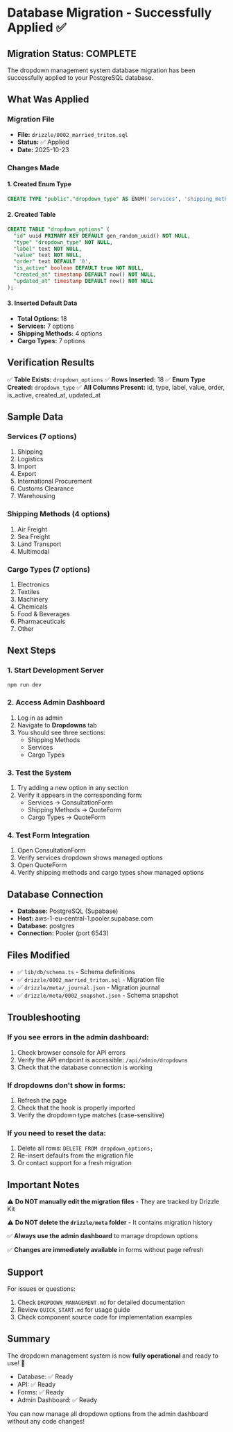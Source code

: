 # Database Migration - Successfully Applied ✅

## Migration Status: COMPLETE

The dropdown management system database migration has been successfully applied to your PostgreSQL database.

## What Was Applied

### Migration File
- **File:** `drizzle/0002_married_triton.sql`
- **Status:** ✅ Applied
- **Date:** 2025-10-23

### Changes Made

#### 1. Created Enum Type
```sql
CREATE TYPE "public"."dropdown_type" AS ENUM('services', 'shipping_methods', 'cargo_types');
```

#### 2. Created Table
```sql
CREATE TABLE "dropdown_options" (
  "id" uuid PRIMARY KEY DEFAULT gen_random_uuid() NOT NULL,
  "type" "dropdown_type" NOT NULL,
  "label" text NOT NULL,
  "value" text NOT NULL,
  "order" text DEFAULT '0',
  "is_active" boolean DEFAULT true NOT NULL,
  "created_at" timestamp DEFAULT now() NOT NULL,
  "updated_at" timestamp DEFAULT now() NOT NULL
);
```

#### 3. Inserted Default Data
- **Total Options:** 18
- **Services:** 7 options
- **Shipping Methods:** 4 options
- **Cargo Types:** 7 options

## Verification Results

✅ **Table Exists:** `dropdown_options`
✅ **Rows Inserted:** 18
✅ **Enum Type Created:** `dropdown_type`
✅ **All Columns Present:** id, type, label, value, order, is_active, created_at, updated_at

## Sample Data

### Services (7 options)
1. Shipping
2. Logistics
3. Import
4. Export
5. International Procurement
6. Customs Clearance
7. Warehousing

### Shipping Methods (4 options)
1. Air Freight
2. Sea Freight
3. Land Transport
4. Multimodal

### Cargo Types (7 options)
1. Electronics
2. Textiles
3. Machinery
4. Chemicals
5. Food & Beverages
6. Pharmaceuticals
7. Other

## Next Steps

### 1. Start Development Server
```bash
npm run dev
```

### 2. Access Admin Dashboard
1. Log in as admin
2. Navigate to **Dropdowns** tab
3. You should see three sections:
   - Shipping Methods
   - Services
   - Cargo Types

### 3. Test the System
1. Try adding a new option in any section
2. Verify it appears in the corresponding form:
   - Services → ConsultationForm
   - Shipping Methods → QuoteForm
   - Cargo Types → QuoteForm

### 4. Test Form Integration
1. Open ConsultationForm
2. Verify services dropdown shows managed options
3. Open QuoteForm
4. Verify shipping methods and cargo types show managed options

## Database Connection

- **Database:** PostgreSQL (Supabase)
- **Host:** aws-1-eu-central-1.pooler.supabase.com
- **Database:** postgres
- **Connection:** Pooler (port 6543)

## Files Modified

- ✅ `lib/db/schema.ts` - Schema definitions
- ✅ `drizzle/0002_married_triton.sql` - Migration file
- ✅ `drizzle/meta/_journal.json` - Migration journal
- ✅ `drizzle/meta/0002_snapshot.json` - Schema snapshot

## Troubleshooting

### If you see errors in the admin dashboard:
1. Check browser console for API errors
2. Verify the API endpoint is accessible: `/api/admin/dropdowns`
3. Check that the database connection is working

### If dropdowns don't show in forms:
1. Refresh the page
2. Check that the hook is properly imported
3. Verify the dropdown type matches (case-sensitive)

### If you need to reset the data:
1. Delete all rows: `DELETE FROM dropdown_options;`
2. Re-insert defaults from the migration file
3. Or contact support for a fresh migration

## Important Notes

⚠️ **Do NOT manually edit the migration files** - They are tracked by Drizzle Kit

⚠️ **Do NOT delete the `drizzle/meta` folder** - It contains migration history

✅ **Always use the admin dashboard** to manage dropdown options

✅ **Changes are immediately available** in forms without page refresh

## Support

For issues or questions:
1. Check `DROPDOWN_MANAGEMENT.md` for detailed documentation
2. Review `QUICK_START.md` for usage guide
3. Check component source code for implementation examples

## Summary

The dropdown management system is now **fully operational** and ready to use! 🚀

- Database: ✅ Ready
- API: ✅ Ready
- Forms: ✅ Ready
- Admin Dashboard: ✅ Ready

You can now manage all dropdown options from the admin dashboard without any code changes!

